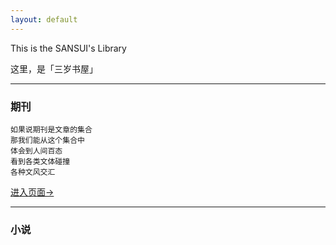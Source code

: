 ```yaml
---
layout: default
---
```


This is the SANSUI's Library

这里，是「三岁书屋」

---

### 期刊

```
如果说期刊是文章的集合
那我们能从这个集合中
体会到人间百态
看到各类文体碰撞
各种文风交汇
```

[进入页面→](./pages/qikan/qikan.html)

---

### 小说

```

```

